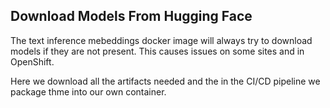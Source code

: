 ## Download Models From Hugging Face

The text inference mebeddings docker image will always try to download models if they are not present. This causes issues on some sites and in OpenShift.

Here we download all the artifacts needed and the in the CI/CD pipeline we package thme into our own container.